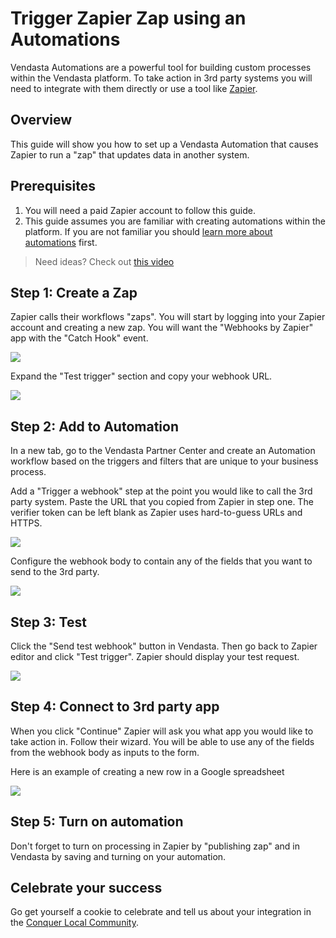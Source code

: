 # Trigger Zapier Zap using an Automations

Vendasta Automations are a powerful tool for building custom processes within the Vendasta platform. To take action in 3rd party systems you will need to integrate with them directly or use a tool like [Zapier](https://zapier.com).

## Overview

This guide will show you how to set up a Vendasta Automation that causes Zapier to run a "zap" that updates data in another system.

## Prerequisites
1. You will need a paid Zapier account to follow this guide.
2. This guide assumes you are familiar with creating automations within the platform. If you are not familiar you should [learn more about automations](https://support.vendasta.com/hc/en-us/articles/32080353019159-Automate-Follow-Up-Actions-When-a-Contact-Requests-a-Callback) first.

> Need ideas? Check out [this video](https://www.youtube.com/watch?v=8ejJ-52Lows)

## Step 1: Create a Zap

Zapier calls their workflows "zaps". You will start by logging into your Zapier account and creating a new zap. You will want the "Webhooks by Zapier" app with the "Catch Hook" event.

![](zapier1.png)

Expand the "Test trigger" section and copy your webhook URL.

![](zapier2.png)

## Step 2: Add to Automation

In a new tab, go to the Vendasta Partner Center and create an Automation workflow based on the triggers and filters that are unique to your business process.

Add a "Trigger a webhook" step at the point you would like to call the 3rd party system. Paste the URL that you copied from Zapier in step one. The verifier token can be left blank as Zapier uses hard-to-guess URLs and HTTPS. 

![](zapier4.png)

Configure the webhook body to contain any of the fields that you want to send to the 3rd party. 

![](zapier5.png)

## Step 3: Test

Click the "Send test webhook" button in Vendasta. Then go back to Zapier editor and click "Test trigger". Zapier should display your test request.

![](zapier6.png)

## Step 4: Connect to 3rd party app

When you click "Continue" Zapier will ask you what app you would like to take action in. Follow their wizard. You will be able to use any of the fields from the webhook body as inputs to the form.

Here is an example of creating a new row in a Google spreadsheet

![](zapier7.png)

## Step 5: Turn on automation

Don't forget to turn on processing in Zapier by "publishing zap" and in Vendasta by saving and turning on your automation.

## Celebrate your success

Go get yourself a cookie to celebrate and tell us about your integration in the [Conquer Local Community](https://academy.conquerlocal.com/community/). 

